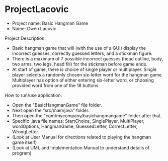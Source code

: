# ProjectLacovic
- Project name: Basic Hangman Game
- Name: Gwen Lacovic

Project Description:
- Basic hangman game that will (with the use of a GUI) display the incorrect guesses, correctly guessed letters, and a stickman figure.
- There is a maximum of 7 possible incorrect guesses (head outline, body, two arms, two legs, head fill) for the stickman before game ends.
- At start of game, there is choice of single player or multiplayer. Single player selects a randomly chosen six-letter word for the hangman game. Multiplayer has option of either entering six-letter word, or choosing provided word from one of the 18 buttons. 

How to run/use application:
- Open the "BasicHangmanGame" file folder.
- Next open the "src/main/java" folder.
- Then open the "com/mycompany/basichangmangame" folder after that.
- Specific .java file names: StartChoice, SinglePlayer, MultiPlayer, wordOptions, HangmanGame, GuessedLetter, CorrectLetter, WrongLetter.
- (Look at User Manual for directions related to playing the hangman game itself)
- (Look at UML and Implementation Manual to understand details of program)


